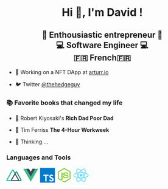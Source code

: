 <h1 align="center">Hi 👋, I'm David !</h1>

<h2 align="center">🚀 Enthousiastic entrepreneur 🚀 </br>💻 Software Engineer 💻</br>🇫🇷 French🇫🇷</h2>

<p>

- 🤫 Working on a NFT DApp at [arturr.io](https://arturr.com)

- 🐦 Twitter [@thehedgeguy](https://twitter.com/thehedgeguy)

</p>

### 📚 Favorite books that changed my life

- 🥇 Robert Kiyosaki's **Rich Dad Poor Dad**

- 🥈 Tim Ferriss **The 4-Hour Workweek**

- 🥉 Thinking ...

### Languages and Tools
<p>

<img src="https://raw.githubusercontent.com/devicons/devicon/master/icons/nuxtjs/nuxtjs-original.svg" alt="nuxtjs" height="40">
<img src="https://raw.githubusercontent.com/devicons/devicon/master/icons/vuejs/vuejs-original.svg" alt="vuejs" height="40">
<img src="https://raw.githubusercontent.com/devicons/devicon/master/icons/typescript/typescript-original.svg" alt="vuejs" height="40">
<img src="https://raw.githubusercontent.com/devicons/devicon/master/icons/nodejs/nodejs-original.svg" alt="nodejs" height="40">
<img src="https://raw.githubusercontent.com/devicons/devicon/master/icons/react/react-original.svg" alt="reactjs" height="40">
</p>